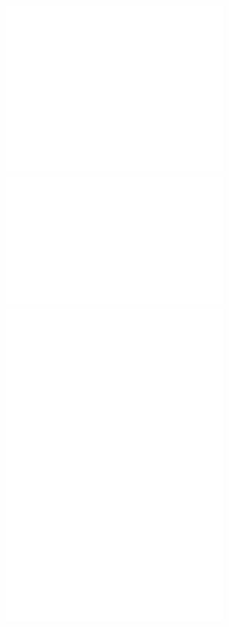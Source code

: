 ![Metrics](/github-metrics.svg)
![Calendar](/metrics.plugin.calendar.full.svg)
![Habits](/habits.svg)
